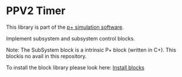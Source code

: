 # PPV2 Timer
This library is part of the [p+ simulation software](https://github.com/Mynogs/PPV2-Simulation-System).

Implement subsystem and subsystem control blocks.

Note: The SubSystem block is a intrinsic P+ block (written in C+). This blockis no avail in this repository.

To install the block library please look here: [Install blocks](https://github.com/Mynogs/PPV2-Simulation-System/blob/master/README.md#install-blocks)
